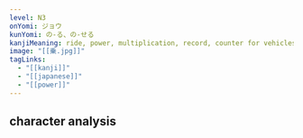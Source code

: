 ```yaml
---
level: N3
onYomi: ジョウ
kunYomi: の-る、の-せる
kanjiMeaning: ride, power, multiplication, record, counter for vehicles, board, mount, join
image: "[[乗.jpg]]"
tagLinks:
  - "[[kanji]]"
  - "[[japanese]]"
  - "[[power]]"
---
```

## character analysis